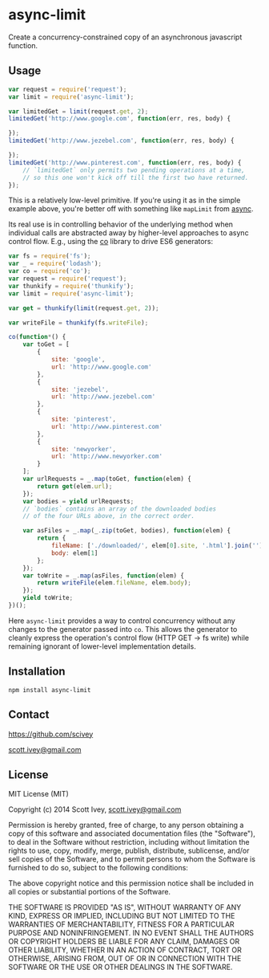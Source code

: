async-limit
=================

Create a concurrency-constrained copy of an asynchronous javascript function.

Usage
----------

```javascript
var request = require('request');
var limit = require('async-limit');

var limitedGet = limit(request.get, 2);
limitedGet('http://www.google.com', function(err, res, body) {

});
limitedGet('http://www.jezebel.com', function(err, res, body) {

});
limitedGet('http://www.pinterest.com', function(err, res, body) {
    // `limitedGet` only permits two pending operations at a time,
    // so this one won't kick off till the first two have returned.
});
```

This is a relatively low-level primitive.  If you're using it as in the simple example above, you're better off with something like `mapLimit` from [async](https://github.com/caolan/async).

Its real use is in controlling behavior of the underlying method when individual calls are abstracted away by higher-level approaches to async control flow.  E.g., using the [co](https://github.com/visionmedia/) library to drive ES6 generators:

```javascript
var fs = require('fs');
var _ = require('lodash');
var co = require('co');
var request = require('request');
var thunkify = require('thunkify');
var limit = require('async-limit');

var get = thunkify(limit(request.get, 2));

var writeFile = thunkify(fs.writeFile);

co(function*() {
    var toGet = [
        {
            site: 'google',
            url: 'http://www.google.com'
        },
        {
            site: 'jezebel',
            url: 'http://www.jezebel.com'
        },
        {
            site: 'pinterest',
            url: 'http://www.pinterest.com'
        },
        {
            site: 'newyorker',
            url: 'http://www.newyorker.com'
        }
    ];
    var urlRequests = _.map(toGet, function(elem) {
        return get(elem.url);
    });
    var bodies = yield urlRequests;
    // `bodies` contains an array of the downloaded bodies
    // of the four URLs above, in the correct order.

    var asFiles = _.map(_.zip(toGet, bodies), function(elem) {
        return {
            fileName: ['./downloaded/', elem[0].site, '.html'].join(''),
            body: elem[1]
        };
    });
    var toWrite = _.map(asFiles, function(elem) {
        return writeFile(elem.fileName, elem.body);
    });
    yield toWrite;
})();
```

Here `async-limit` provides a way to control concurrency without any changes to the generator passed into `co`.  This allows the generator to cleanly express the operation's control flow (HTTP GET -> fs write) while remaining ignorant of lower-level implementation details.


Installation
------------

    npm install async-limit


Contact
------------
https://github.com/scivey

scott.ivey@gmail.com

License
------------
MIT License (MIT)

Copyright (c) 2014 Scott Ivey, <scott.ivey@gmail.com>

Permission is hereby granted, free of charge, to any person obtaining a copy
of this software and associated documentation files (the "Software"), to deal
in the Software without restriction, including without limitation the rights
to use, copy, modify, merge, publish, distribute, sublicense, and/or sell
copies of the Software, and to permit persons to whom the Software is
furnished to do so, subject to the following conditions:

The above copyright notice and this permission notice shall be included in
all copies or substantial portions of the Software.

THE SOFTWARE IS PROVIDED "AS IS", WITHOUT WARRANTY OF ANY KIND, EXPRESS OR
IMPLIED, INCLUDING BUT NOT LIMITED TO THE WARRANTIES OF MERCHANTABILITY,
FITNESS FOR A PARTICULAR PURPOSE AND NONINFRINGEMENT. IN NO EVENT SHALL THE
AUTHORS OR COPYRIGHT HOLDERS BE LIABLE FOR ANY CLAIM, DAMAGES OR OTHER
LIABILITY, WHETHER IN AN ACTION OF CONTRACT, TORT OR OTHERWISE, ARISING FROM,
OUT OF OR IN CONNECTION WITH THE SOFTWARE OR THE USE OR OTHER DEALINGS IN
THE SOFTWARE.
